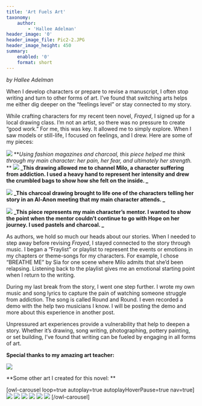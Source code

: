 ```yaml
---
title: 'Art Fuels Art'
taxonomy:
    author:
        - 'Hallee Adelman'
header_image: '0'
header_image_file: Pic2-2.JPG
header_image_height: 450
summary:
    enabled: '0'
    format: short
---
```


_by Hallee Adelman_


When I develop characters or prepare to revise a manuscript, I often stop writing and turn to other forms of art.  I’ve found that switching arts helps me either dig deeper on the “feelings level” or stay connected to my story. 

While crafting characters for my recent teen novel, _Frayed_, I signed up for a local drawing class. I’m not an artist, so there was no pressure to create “good work.” For me, this was key. It allowed me to simply explore. When I saw models or still-life, I focused on feelings, and I drew.  Here are some of my pieces: 

![](PicOne-2.JPG?resize=400)
**_Using fashion magazines and charcoal, this piece helped me think through my main character: her pain, her fear, and ultimately her strength._   
**
![](Pic2-2.JPG)
**_This drawing allowed me to channel Milo, a character suffering from addiction. I used a heavy hand to represent her intensity and drew the crumbled bags to show how she felt on the inside. _**

![](Pic3-2.JPG) 
**_This charcoal drawing brought to life one of the characters telling her story in an Al-Anon meeting that my main character attends. _**
 
![](Pic4-2.JPG)
**_This piece represents my main character’s mentor. I wanted to show the point when the mentor couldn’t continue to go with Hope on her journey. I used pastels and charcoal. _**

As authors, we hold so much our heads about our stories. When I needed to step away before revising _Frayed_, I stayed connected to the story through music. I began a “Fraylist” or playlist to represent the events or emotions in my chapters or theme-songs for my characters.  For example, I chose “BREATHE ME” by Sia for one scene where Milo admits that she’d been relapsing. Listening back to the playlist gives me an emotional starting point when I return to the writing. 

During my last break from the story, I went one step further. I wrote my own music and song lyrics to capture the pain of watching someone struggle from addiction. The song is called Round and Round. I even recorded a demo with the help two musicians I know. I will be posting the demo and more about this experience in another post. 

Unpressured art experiences provide a vulnerability that help to deepen a story. Whether it’s drawing, song writing, photographing, pottery painting, or set building, I’ve found that writing can be fueled by engaging in all forms of art. 


**Special thanks to my amazing art teacher:**

![](teacher.png)


**Some other art I created for this novel: **

[owl-carousel loop=true autoplay=true autoplayHoverPause=true nav=true]
![](Bottomart.JPG?cropZoom=800,800)
![](BottomArtImage1.JPG?cropZoom=800,800)
![](BottomArtImage2.JPG?cropZoom=800,800)
![](BottomArtImage3.JPG?cropZoom=800,800)
![](BottomArtImage5.JPG?cropZoom=800,800)
![](Bottomartimage6.JPG?cropZoom=800,800)
[/owl-carousel]







